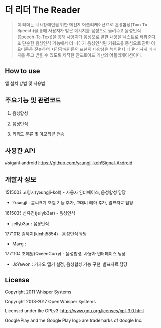 # 더 리더 The Reader
 > 더 리더는 시각장애인을 위한 메신저 어플리케이션으로 음성합성(Text-To-Speech)을 통해 사용자가 받은 메시지를 음성으로 들려주고 
 음성인식(Speech-To-Text)을 통해 사용자가 음성으로 말한 내용을 텍스트로 바꿔준다.또 단순한 음성인식 기능에서 더 나아가 음성인식된 키워드를 중심으로
 관련 이모티콘을 전송하여 시각장애인들의 표현의 다양성을 높이면서 더 편리하게 메시지를 주고 받을 수 있도록 제작한 안드로이드 기반의 어플리케이션이다.

## How to use
앱 설치 방법 및 사용법

## 주요기능 및 관련코드
1. 음성합성

2. 음성인식

3. 키워드 분류 및 이모티콘 전송


## 사용한 API
#siganl-android https://github.com/youngji-koh/Signal-Android

## 개발자 정보
1515003 고영지(youngji-koh) - 사용자 인터페이스, 음성합성 담당
- Youngji : 글씨크기 조절 기능 추가, 고대비 테마 추가, 발표자료 담당

1615035 신유진(jellyb3ar) - 음성인식 
- jellyb3ar : 음성인식

1771018 김혜지(kimhj5854) - 음성인식 담당
- Maeg :

1771104 조예원(QueenCurry) - 음성합성, 사용자 인터페이스 담당
- JoYewon : 카카오 앱키 설정, 음성합성 기능 구현, 발표자료 담당

## License

Copyright 2011 Whisper Systems

Copyright 2013-2017 Open Whisper Systems

Licensed under the GPLv3: http://www.gnu.org/licenses/gpl-3.0.html

Google Play and the Google Play logo are trademarks of Google Inc.
